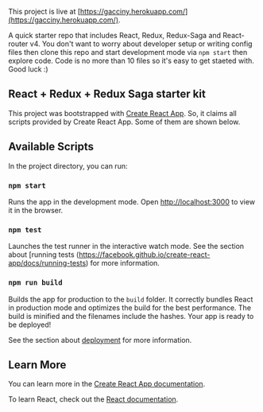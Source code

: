 This project is live at [https://gacciny.herokuapp.com/](https://gacciny.herokuapp.com/).

A quick starter repo that includes React, Redux, Redux-Saga and React-router v4. You don't want to worry about developer setup or writing config files then clone this repo and start development mode via `npm start` then explore code. Code is no more than 10 files so it's easy to get staeted with. Good luck :)

## React + Redux + Redux Saga starter kit

This project was bootstrapped with [Create React App](https://github.com/facebook/create-react-app). So, it claims all scripts provided by Create React App. Some of them are shown below.

## Available Scripts

In the project directory, you can run:

### `npm start`

Runs the app in the development mode. Open [http://localhost:3000](http://localhost:3000) to view it in the browser.

### `npm test`

Launches the test runner in the interactive watch mode. See the section about [running tests (https://facebook.github.io/create-react-app/docs/running-tests) for more information.

### `npm run build`

Builds the app for production to the `build` folder. It correctly bundles React in production mode and optimizes the build for the best performance. The build is minified and the filenames include the hashes. Your app is ready to be deployed!

See the section about [deployment](https://facebook.github.io/create-react-app/docs/deployment) for more information.

## Learn More

You can learn more in the [Create React App documentation](https://facebook.github.io/create-react-app/docs/getting-started).

To learn React, check out the [React documentation](https://reactjs.org/).
